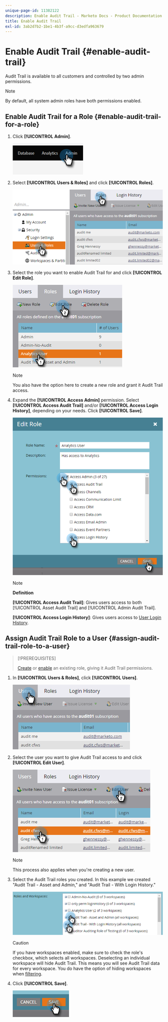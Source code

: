 ```yaml
---
unique-page-id: 11382122
description: Enable Audit Trail - Marketo Docs - Product Documentation
title: Enable Audit Trail
exl-id: 3ab2d7b2-1be1-4b3f-a9cc-d3edfa963679
---
```

# Enable Audit Trail {#enable-audit-trail}

Audit Trail is available to all customers and controlled by two admin permissions.

>[!NOTE]
>
>By default, all system admin roles have both permissions enabled.

## Enable Audit Trail for a Role {#enable-audit-trail-for-a-role}

1. Click **[!UICONTROL Admin]**.

   ![](assets/enable-audit-trail-1.png)

1. Select **[!UICONTROL Users & Roles]** and click **[!UICONTROL Roles]**.

   ![](assets/enable-audit-trail-2.png)

1. Select the role you want to enable Audit Trail for and click **[!UICONTROL Edit Role]**.

   ![](assets/enable-audit-trail-3.png)

   >[!NOTE]
   >
   >You also have the option here to create a new role and grant it Audit Trail access.

1. Expand the **[!UICONTROL Access Admin]** permission. Select **[!UICONTROL Access Audit Trail]** and/or **[!UICONTROL Access Login History]**, depending on your needs. Click **[!UICONTROL Save]**.

   ![](assets/enable-audit-trail-4.png)

   >[!NOTE]
   >
   >**Definition**
   >
   >**[!UICONTROL Access Audit Trail]**: Gives users access to both [!UICONTROL Asset Audit Trail] and [!UICONTROL Admin Audit Trail].
   >
   >**[!UICONTROL Access Login History]**: Gives users access to [User Login History](/help/marketo/product-docs/administration/audit-trail/user-login-history.md).

## Assign Audit Trail Role to a User {#assign-audit-trail-role-to-a-user}

>[!PREREQUISITES]
>
>[Create](/help/marketo/product-docs/administration/users-and-roles/create-delete-edit-and-change-a-user-role.md#create-a-role) or [enable](#enable-audit-trail) an existing role, giving it Audit Trail permissions.

1. In **[!UICONTROL Users & Roles]**, click **[!UICONTROL Users]**.

   ![](assets/enable-audit-trail-5.png)

1. Select the user you want to give Audit Trail access to and click **[!UICONTROL Edit User]**.

   ![](assets/enable-audit-trail-6.png)

   >[!NOTE]
   >
   >This process also applies when you're creating a new user.

1. Select the Audit Trail roles you created. In this example we created "Audit Trail - Asset and Admin," and "Audit Trail - With Login History."

   ![](assets/enable-audit-trail-7.png)

   >[!CAUTION]
   >
   >If you have workspaces enabled, make sure to check the role's checkbox, which selects all workspaces. Deselecting an individual workspace will hide Audit Trail. This means you will see Audit Trail data for every workspace. You do have the option of hiding workspaces when [filtering](/help/marketo/product-docs/administration/audit-trail/filtering-in-audit-trail.md).

1. Click **[!UICONTROL Save]**.

   ![](assets/enable-audit-trail-8.png)
